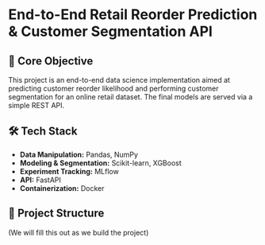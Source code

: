 # End-to-End Retail Reorder Prediction & Customer Segmentation API

## 🎯 Core Objective
This project is an end-to-end data science implementation aimed at predicting customer reorder likelihood and performing customer segmentation for an online retail dataset. The final models are served via a simple REST API.

## 🛠️ Tech Stack
- **Data Manipulation:** Pandas, NumPy
- **Modeling & Segmentation:** Scikit-learn, XGBoost
- **Experiment Tracking:** MLflow
- **API:** FastAPI
- **Containerization:** Docker

## 🚀 Project Structure
(We will fill this out as we build the project)
